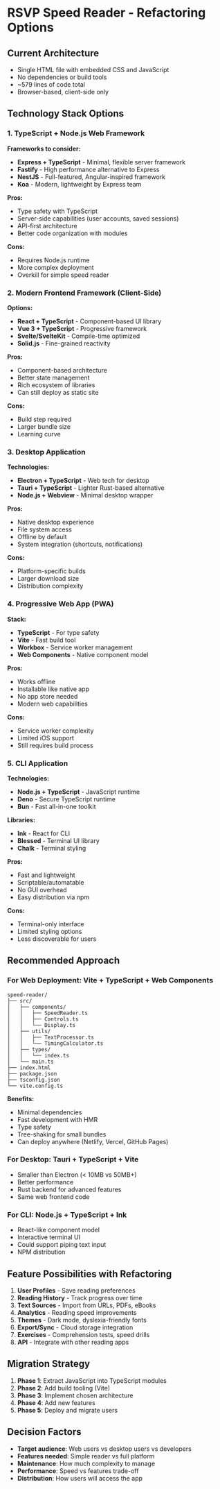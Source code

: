 # RSVP Speed Reader - Refactoring Options

## Current Architecture
- Single HTML file with embedded CSS and JavaScript
- No dependencies or build tools
- ~579 lines of code total
- Browser-based, client-side only

## Technology Stack Options

### 1. TypeScript + Node.js Web Framework
**Frameworks to consider:**
- **Express + TypeScript** - Minimal, flexible server framework
- **Fastify** - High performance alternative to Express
- **NestJS** - Full-featured, Angular-inspired framework
- **Koa** - Modern, lightweight by Express team

**Pros:**
- Type safety with TypeScript
- Server-side capabilities (user accounts, saved sessions)
- API-first architecture
- Better code organization with modules

**Cons:**
- Requires Node.js runtime
- More complex deployment
- Overkill for simple speed reader

### 2. Modern Frontend Framework (Client-Side)
**Options:**
- **React + TypeScript** - Component-based UI library
- **Vue 3 + TypeScript** - Progressive framework
- **Svelte/SvelteKit** - Compile-time optimized
- **Solid.js** - Fine-grained reactivity

**Pros:**
- Component-based architecture
- Better state management
- Rich ecosystem of libraries
- Can still deploy as static site

**Cons:**
- Build step required
- Larger bundle size
- Learning curve

### 3. Desktop Application
**Technologies:**
- **Electron + TypeScript** - Web tech for desktop
- **Tauri + TypeScript** - Lighter Rust-based alternative
- **Node.js + Webview** - Minimal desktop wrapper

**Pros:**
- Native desktop experience
- File system access
- Offline by default
- System integration (shortcuts, notifications)

**Cons:**
- Platform-specific builds
- Larger download size
- Distribution complexity

### 4. Progressive Web App (PWA)
**Stack:**
- **TypeScript** - For type safety
- **Vite** - Fast build tool
- **Workbox** - Service worker management
- **Web Components** - Native component model

**Pros:**
- Works offline
- Installable like native app
- No app store needed
- Modern web capabilities

**Cons:**
- Service worker complexity
- Limited iOS support
- Still requires build process

### 5. CLI Application
**Technologies:**
- **Node.js + TypeScript** - JavaScript runtime
- **Deno** - Secure TypeScript runtime
- **Bun** - Fast all-in-one toolkit

**Libraries:**
- **Ink** - React for CLI
- **Blessed** - Terminal UI library
- **Chalk** - Terminal styling

**Pros:**
- Fast and lightweight
- Scriptable/automatable
- No GUI overhead
- Easy distribution via npm

**Cons:**
- Terminal-only interface
- Limited styling options
- Less discoverable for users

## Recommended Approach

### For Web Deployment: Vite + TypeScript + Web Components
```
speed-reader/
├── src/
│   ├── components/
│   │   ├── SpeedReader.ts
│   │   ├── Controls.ts
│   │   └── Display.ts
│   ├── utils/
│   │   ├── TextProcessor.ts
│   │   └── TimingCalculator.ts
│   ├── types/
│   │   └── index.ts
│   └── main.ts
├── index.html
├── package.json
├── tsconfig.json
└── vite.config.ts
```

**Benefits:**
- Minimal dependencies
- Fast development with HMR
- Type safety
- Tree-shaking for small bundles
- Can deploy anywhere (Netlify, Vercel, GitHub Pages)

### For Desktop: Tauri + TypeScript + Vite
- Smaller than Electron (< 10MB vs 50MB+)
- Better performance
- Rust backend for advanced features
- Same web frontend code

### For CLI: Node.js + TypeScript + Ink
- React-like component model
- Interactive terminal UI
- Could support piping text input
- NPM distribution

## Feature Possibilities with Refactoring

1. **User Profiles** - Save reading preferences
2. **Reading History** - Track progress over time
3. **Text Sources** - Import from URLs, PDFs, eBooks
4. **Analytics** - Reading speed improvements
5. **Themes** - Dark mode, dyslexia-friendly fonts
6. **Export/Sync** - Cloud storage integration
7. **Exercises** - Comprehension tests, speed drills
8. **API** - Integrate with other reading apps

## Migration Strategy

1. **Phase 1**: Extract JavaScript into TypeScript modules
2. **Phase 2**: Add build tooling (Vite)
3. **Phase 3**: Implement chosen architecture
4. **Phase 4**: Add new features
5. **Phase 5**: Deploy and migrate users

## Decision Factors

- **Target audience**: Web users vs desktop users vs developers
- **Features needed**: Simple reader vs full platform
- **Maintenance**: How much complexity to manage
- **Performance**: Speed vs features trade-off
- **Distribution**: How users will access the app